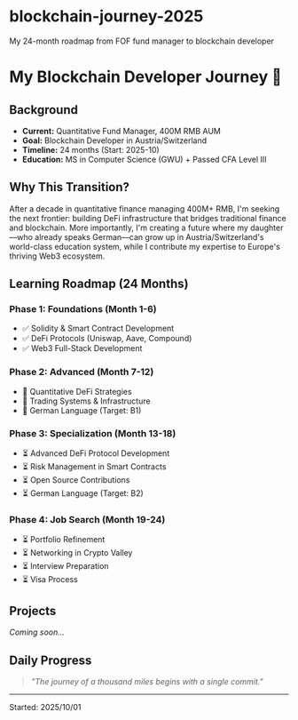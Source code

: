 # blockchain-journey-2025
My 24-month roadmap from FOF fund manager to blockchain developer
# My Blockchain Developer Journey 🚀

## Background
- **Current:** Quantitative Fund Manager, 400M RMB AUM
- **Goal:** Blockchain Developer in Austria/Switzerland
- **Timeline:** 24 months (Start: 2025-10)
- **Education:** MS in Computer Science (GWU) + Passed CFA Level III

## Why This Transition?

After a decade in quantitative finance managing 400M+ RMB, I'm seeking the next frontier: building DeFi infrastructure that bridges traditional finance and blockchain. More importantly, I'm creating a future where my daughter—who already speaks German—can grow up in Austria/Switzerland's world-class education system, while I contribute my expertise to Europe's thriving Web3 ecosystem.

## Learning Roadmap (24 Months)

### Phase 1: Foundations (Month 1-6)
- ✅ Solidity & Smart Contract Development
- ✅ DeFi Protocols (Uniswap, Aave, Compound)
- ✅ Web3 Full-Stack Development

### Phase 2: Advanced (Month 7-12)
- 🔄 Quantitative DeFi Strategies
- 🔄 Trading Systems & Infrastructure  
- 🔄 German Language (Target: B1)

### Phase 3: Specialization (Month 13-18)
- ⏳ Advanced DeFi Protocol Development
- ⏳ Risk Management in Smart Contracts
- ⏳ Open Source Contributions
- ⏳ German Language (Target: B2)

### Phase 4: Job Search (Month 19-24)
- ⏳ Portfolio Refinement
- ⏳ Networking in Crypto Valley
- ⏳ Interview Preparation
- ⏳ Visa Process

## Projects
*Coming soon...*

## Daily Progress
> *"The journey of a thousand miles begins with a single commit."*

---
Started: 2025/10/01
